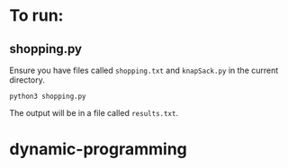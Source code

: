 # To run:

##  shopping.py
Ensure you have files called `shopping.txt` and `knapSack.py` in the current directory.

`python3 shopping.py`

The output will be in a file called `results.txt`.

# dynamic-programming
